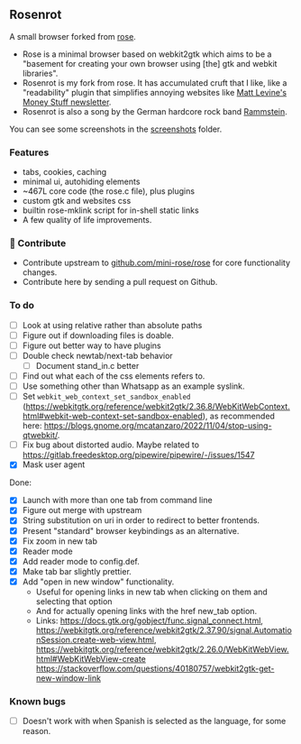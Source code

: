 ## Rosenrot

A small browser forked from [rose](https://github.com/mini-rose/rose). 

- Rose is a minimal browser based on webkit2gtk which aims to be a "basement for creating your own browser using [the] gtk and webkit libraries". 
- Rosenrot is my fork from rose. It has accumulated cruft that I like, like a "readability" plugin that simplifies annoying websites like [Matt Levine's Money Stuff newsletter](https://www.bloomberg.com/opinion/articles/2022-10-18/matt-levine-s-money-stuff-credit-suisse-was-a-reverse-meme-stock).
- Rosenrot is also a song by the German hardcore rock band [Rammstein](https://www.youtube.com/watch?v=af59U2BRRAU).

You can see some screenshots in the [screenshots](./screenshots) folder.

### Features

- tabs, cookies, caching
- minimal ui, autohiding elements
- ~467L core code (the rose.c file), plus plugins
- custom gtk and websites css
- builtin rose-mklink script for in-shell static links
- A few quality of life improvements.

### 👐 Contribute

- Contribute upstream to [github.com/mini-rose/rose](https://github.com/mini-rose/) for core functionality changes.
- Contribute here by sending a pull request on Github.

### To do

- [ ] Look at using relative rather than absolute paths
- [ ] Figure out if downloading files is doable.
- [ ] Figure out better way to have plugins
- [ ] Double check newtab/next-tab behavior
  - [ ] Document stand_in.c better
- [ ] Find out what each of the css elements refers to.
- [ ] Use something other than Whatsapp as an example syslink.
- [ ] Set `webkit_web_context_set_sandbox_enabled` (<https://webkitgtk.org/reference/webkit2gtk/2.36.8/WebKitWebContext.html#webkit-web-context-set-sandbox-enabled>), as recommended here: <https://blogs.gnome.org/mcatanzaro/2022/11/04/stop-using-qtwebkit/>.
- [ ] Fix bug about distorted audio. Maybe related to <https://gitlab.freedesktop.org/pipewire/pipewire/-/issues/1547>
- [x] Mask user agent

Done:

- [x] Launch with more than one tab from command line
- [x] Figure out merge with upstream
- [x] String substitution on uri in order to redirect to better frontends.
- [x] Present "standard" browser keybindings as an alternative.
- [x] Fix zoom in new tab
- [x] Reader mode
- [x] Add reader mode to config.def.
- [x] Make tab bar slightly prettier.
- [x] Add "open in new window" functionality. 
  - Useful for opening links in new tab when clicking on them and selecting that option
  - And for actually opening links with the href new_tab option.
  - Links: <https://docs.gtk.org/gobject/func.signal_connect.html>, <https://webkitgtk.org/reference/webkit2gtk/2.37.90/signal.AutomationSession.create-web-view.html>, <https://webkitgtk.org/reference/webkit2gtk/2.26.0/WebKitWebView.html#WebKitWebView-create> <https://stackoverflow.com/questions/40180757/webkit2gtk-get-new-window-link>

### Known bugs

- [ ] Doesn't work with when Spanish is selected as the language, for some reason. 

